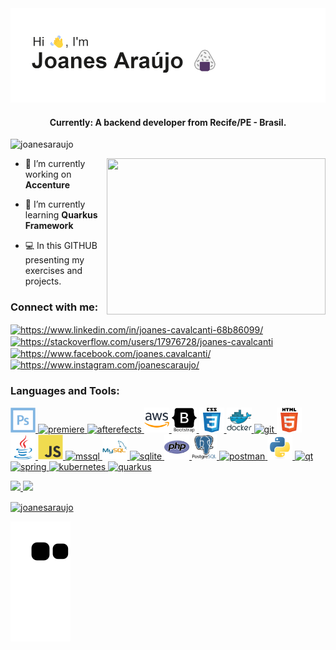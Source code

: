 <img src="https://github.com/JoanesAraujo/JoanesAraujo/blob/main/header.png" />
<h4 align="center">
Currently: A backend developer from Recife/PE - Brasil.</h4>

<p align="left"> <img src="https://komarev.com/ghpvc/?username=joanesaraujo&label=Profile%20views&color=0e75b6&style=flat" alt="joanesaraujo" /> </p>

<img align="right" src="https://camo.githubusercontent.com/5ddf73ad3a205111cf8c686f687fc216c2946a75005718c8da5b837ad9de78c9/68747470733a2f2f7468756d62732e6766796361742e636f6d2f4576696c4e657874446576696c666973682d736d616c6c2e676966" width="350" height="250">

- 🔭 I’m currently working on **Accenture**

- 🌱 I’m currently learning **Quarkus Framework**

- 💻 In this GITHUB presenting my exercises and projects.

<h3 align="left">Connect with me:</h3>
<p align="left">
<a href="https://linkedin.com/in/https://www.linkedin.com/in/joanes-cavalcanti-68b86099/" target="blank"><img align="center" src="https://raw.githubusercontent.com/rahuldkjain/github-profile-readme-generator/master/src/images/icons/Social/linked-in-alt.svg" alt="https://www.linkedin.com/in/joanes-cavalcanti-68b86099/" height="30" width="40" /></a>
<a href="https://stackoverflow.com/users/https://stackoverflow.com/users/17976728/joanes-cavalcanti" target="blank"><img align="center" src="https://raw.githubusercontent.com/rahuldkjain/github-profile-readme-generator/master/src/images/icons/Social/stack-overflow.svg" alt="https://stackoverflow.com/users/17976728/joanes-cavalcanti" height="30" width="40" /></a>
<a href="https://fb.com/https://www.facebook.com/joanes.cavalcanti/" target="blank"><img align="center" src="https://raw.githubusercontent.com/rahuldkjain/github-profile-readme-generator/master/src/images/icons/Social/facebook.svg" alt="https://www.facebook.com/joanes.cavalcanti/" height="30" width="40" /></a>
<a href="https://instagram.com/https://www.instagram.com/joanescaraujo/" target="blank"><img align="center" src="https://raw.githubusercontent.com/rahuldkjain/github-profile-readme-generator/master/src/images/icons/Social/instagram.svg" alt="https://www.instagram.com/joanescaraujo/" height="30" width="40" /></a>
</p>


<h3 align="left">Languages and Tools:</h3>
<p align="left"> <a href="https://www.photoshop.com/en" target="_blank" rel="noreferrer"> <img src="https://raw.githubusercontent.com/devicons/devicon/master/icons/photoshop/photoshop-line.svg" alt="photoshop" width="40" height="40"/> </a><a href="https://www.adobe.com/br/products/premiere/campaign/pricing.html?gclid=CjwKCAiA8OmdBhAgEiwAShr40ysSsSC7HnYDMPNbBkzX0HKb7QSjZiFHUkzd1AoZWukPvZCqy4PjoBoCNT0QAvD_BwE&sdid=KQPPT&mv=search&--&s_kwcid=AL!3085!3!473120544216!e!!g!!premiere&ef_id=YwZkUwAI1BQDywAK:20230108165129:s" target="_blank" rel="noreferrer"> <img src="https://cdn.jsdelivr.net/gh/devicons/devicon/icons/premierepro/premierepro-original.svg" alt="premiere" width="40" height="40"/> </a><a href="https://www.adobe.com/br/products/aftereffects/campaign/pricing.html?gclid=CjwKCAiA8OmdBhAgEiwAShr408CdNA_wlafWh-puIDdMdKLF-iBGB8osK5PyAl3pGMsBtixovlwrbxoC4J4QAvD_BwE&sdid=KQPOM&mv=search&ef_id=CjwKCAiA8OmdBhAgEiwAShr408CdNA_wlafWh-puIDdMdKLF-iBGB8osK5PyAl3pGMsBtixovlwrbxoC4J4QAvD_BwE:G:s&s_kwcid=AL!3085!3!301784448894!e!!g!!after%20effect!188195862!10039608942" target="_blank" rel="noreferrer"> <img src="https://cdn.jsdelivr.net/gh/devicons/devicon/icons/aftereffects/aftereffects-original.svg" alt="afterefects" width="40" height="40"/> </a><a href="https://aws.amazon.com" target="_blank" rel="noreferrer"> <img src="https://raw.githubusercontent.com/devicons/devicon/master/icons/amazonwebservices/amazonwebservices-original-wordmark.svg" alt="aws" width="40" height="40"/> </a> <a href="https://getbootstrap.com" target="_blank" rel="noreferrer"> <img src="https://raw.githubusercontent.com/devicons/devicon/master/icons/bootstrap/bootstrap-plain-wordmark.svg" alt="bootstrap" width="40" height="40"/> </a> <a href="https://www.w3schools.com/css/" target="_blank" rel="noreferrer"> <img src="https://raw.githubusercontent.com/devicons/devicon/master/icons/css3/css3-original-wordmark.svg" alt="css3" width="40" height="40"/> </a> <a href="https://www.docker.com/" target="_blank" rel="noreferrer"> <img src="https://raw.githubusercontent.com/devicons/devicon/master/icons/docker/docker-original-wordmark.svg" alt="docker" width="40" height="40"/> </a> <a href="https://git-scm.com/" target="_blank" rel="noreferrer"> <img src="https://www.vectorlogo.zone/logos/git-scm/git-scm-icon.svg" alt="git" width="40" height="40"/> </a> <a href="https://www.w3.org/html/" target="_blank" rel="noreferrer"> <img src="https://raw.githubusercontent.com/devicons/devicon/master/icons/html5/html5-original-wordmark.svg" alt="html5" width="40" height="40"/> </a> <a href="https://www.java.com" target="_blank" rel="noreferrer"> <img src="https://raw.githubusercontent.com/devicons/devicon/master/icons/java/java-original.svg" alt="java" width="40" height="40"/> </a> <a href="https://developer.mozilla.org/en-US/docs/Web/JavaScript" target="_blank" rel="noreferrer"> <img src="https://raw.githubusercontent.com/devicons/devicon/master/icons/javascript/javascript-original.svg" alt="javascript" width="40" height="40"/> </a>  <a href="https://www.microsoft.com/en-us/sql-server" target="_blank" rel="noreferrer"> <img src="https://www.svgrepo.com/show/303229/microsoft-sql-server-logo.svg" alt="mssql" width="40" height="40"/> </a> <a href="https://www.mysql.com/" target="_blank" rel="noreferrer"> <img src="https://raw.githubusercontent.com/devicons/devicon/master/icons/mysql/mysql-original-wordmark.svg" alt="mysql" width="40" height="40"/> </a> <a href="https://www.sqlite.org/" target="_blank" rel="noreferrer"> <img src="https://www.vectorlogo.zone/logos/sqlite/sqlite-icon.svg" alt="sqlite" width="40" height="40"/> </a>  <a href="https://www.php.net" target="_blank" rel="noreferrer"> <img src="https://raw.githubusercontent.com/devicons/devicon/master/icons/php/php-original.svg" alt="php" width="40" height="40"/> </a> <a href="https://www.postgresql.org" target="_blank" rel="noreferrer"> <img src="https://raw.githubusercontent.com/devicons/devicon/master/icons/postgresql/postgresql-original-wordmark.svg" alt="postgresql" width="40" height="40"/> </a> <a href="https://postman.com" target="_blank" rel="noreferrer"> <img src="https://www.vectorlogo.zone/logos/getpostman/getpostman-icon.svg" alt="postman" width="40" height="40"/> </a> <a href="https://www.python.org" target="_blank" rel="noreferrer"> <img src="https://raw.githubusercontent.com/devicons/devicon/master/icons/python/python-original.svg" alt="python" width="40" height="40"/> </a> <a href="https://www.qt.io/" target="_blank" rel="noreferrer"> <img src="https://upload.wikimedia.org/wikipedia/commons/0/0b/Qt_logo_2016.svg" alt="qt" width="40" height="40"/> </a> <a href="https://spring.io/" target="_blank" rel="noreferrer"> <img src="https://www.vectorlogo.zone/logos/springio/springio-icon.svg" alt="spring" width="40" height="40"/> </a> <a href="https://kubernetes.io" target="_blank" rel="noreferrer"> <img src="https://www.vectorlogo.zone/logos/kubernetes/kubernetes-icon.svg" alt="kubernetes" width="40" height="40"/> </a><a href="https://quarkus.io/" target="_blank" rel="noreferrer"> <img src="https://icons-for-free.com/iconfiles/png/512/quarkus-1324440220361525251.png" alt="quarkus" width="40" height="40"/> </a> </p>


<div align="">
<a href="https://github.com/JoanesAraujo/">
<img height="150em" src="https://github-readme-stats.vercel.app/api?username=joanesaraujo&show_icons=true&theme=white&include_all_commits=true&count_private=true"/>
<img height="150em" src="https://github-readme-stats.vercel.app/api/top-langs/?username=joanesaraujo&layout=compact&langs_count=7&theme=white"/>    
</div>



<p><img align="center" src="https://github-readme-streak-stats.herokuapp.com/?user=joanesaraujo&" alt="joanesaraujo" /></p>


![Snake animation](https://github.com/JoanesAraujo/JoanesAraujo/blob/output/github-contribution-grid-snake.svg)


